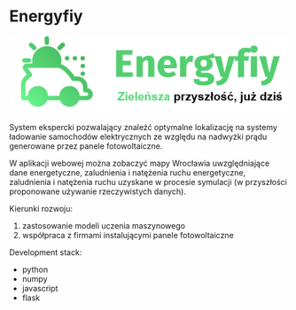 # Energyfiy

![Drag Racing](images/logo.png)

System ekspercki pozwalający znaleźć optymalne lokalizację na systemy ładowanie samochodów elektrycznych ze względu na nadwyżki prądu generowane przez panele fotowoltaiczne.

W aplikacji webowej można zobaczyć mapy Wrocławia uwzględniające dane energetyczne, zaludnienia i natężenia ruchu energetyczne, zaludnienia i natężenia ruchu uzyskane w procesie symulacji (w przyszłości proponowane używanie rzeczywistych danych).

Kierunki rozwoju:
1. zastosowanie modeli uczenia maszynowego
2. współpraca z firmami instalującymi panele fotowoltaiczne

Development stack:
- python
- numpy
- javascript
- flask